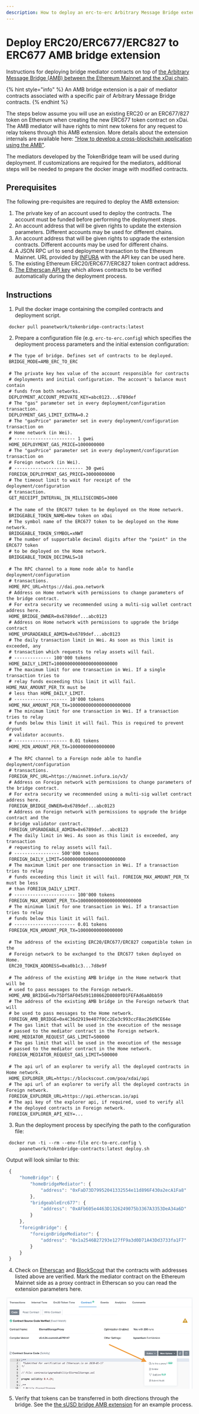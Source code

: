 ```yaml
---
description: How to deploy an erc-to-erc Arbitrary Message Bridge extension
---
```


# Deploy ERC20/ERC677/ERC827 to ERC677 AMB bridge extension

Instructions for deploying bridge mediator contracts on top of [the Arbitrary Message Bridge \(AMB\) between the Ethereum Mainnet and the xDai chain](https://docs.tokenbridge.net/eth-xdai-amb-bridge/about-the-eth-xdai-amb).

{% hint style="info" %}
An AMB bridge extension is a pair of mediator contracts associated with a specific pair of Arbitrary Message Bridge contracts.
{% endhint %}

The steps below assume you will use an existing ERC20 or an ERC677/827 token on Ethereum when creating the new ERC677 token contract on xDai. The AMB mediator will have rights to mint new tokens for any request to relay tokens through this AMB extension. More details about the extension internals are available here: ["How to develop a cross-blockchain application using the AMB"](https://docs.tokenbridge.net/amb-bridge/how-to-develop-xchain-apps-by-amb).

The mediators developed by the TokenBridge team will be used during deployment. If customizations are required for the mediators, additional steps will be needed to prepare the docker image with modified contracts.

## Prerequisites

The following pre-requisites are required to deploy the AMB extension:

1. The private key of an account used to deploy the contracts. The account must be funded before performing the deployment steps.
2. An account address that will be given rights to update the extension parameters. Different accounts may be used for different chains.
3. An account address that will be given rights to upgrade the extension contracts. Different accounts may be used for different chains.
4. A JSON RPC url to send deployment transaction to the Ethereum Mainnet. URL provided by [INFURA](https://infura.io/) with the API key can be used here.
5. The existing Ethereum ERC20/ERC677/ERC827 token contract address.
6. [The Etherscan API key](https://etherscan.io/apis) which allows contracts to be verified automatically during the deployment process.

## Instructions

1. Pull the docker image containing the compiled contracts and deployment script.

```text
 docker pull poanetwork/tokenbridge-contracts:latest
```

2. Prepare a configuration file \(e.g. `erc-to-erc.config`\) which specifies the deployment process parameters and the initial extension configuration:

```text
 # The type of bridge. Defines set of contracts to be deployed.
 BRIDGE_MODE=AMB_ERC_TO_ERC

 # The private key hex value of the account responsible for contracts
 # deployments and initial configuration. The account's balance must contain
 # funds from both networks.
 DEPLOYMENT_ACCOUNT_PRIVATE_KEY=abc0123...6789def
 # The "gas" parameter set in every deployment/configuration transaction.
 DEPLOYMENT_GAS_LIMIT_EXTRA=0.2
 # The "gasPrice" parameter set in every deployment/configuration transaction on
 # Home network (in Wei).
 # ----------------------- 1 gwei
 HOME_DEPLOYMENT_GAS_PRICE=1000000000
 # The "gasPrice" parameter set in every deployment/configuration transaction on
 # Foreign network (in Wei).
 # -------------------------- 30 gwei
 FOREIGN_DEPLOYMENT_GAS_PRICE=30000000000
 # The timeout limit to wait for receipt of the deployment/configuration
 # transaction.
 GET_RECEIPT_INTERVAL_IN_MILLISECONDS=3000

 # The name of the ERC677 token to be deployed on the Home network.
 BRIDGEABLE_TOKEN_NAME=New token on xDai
 # The symbol name of the ERC677 token to be deployed on the Home network.
 BRIDGEABLE_TOKEN_SYMBOL=xNWT
 # The number of supportable decimal digits after the "point" in the ERC677 token
 # to be deployed on the Home network.
 BRIDGEABLE_TOKEN_DECIMALS=18

 # The RPC channel to a Home node able to handle deployment/configuration
 # transactions.
 HOME_RPC_URL=https://dai.poa.network
 # Address on Home network with permissions to change parameters of the bridge contract.
 # For extra security we recommended using a multi-sig wallet contract address here.
 HOME_BRIDGE_OWNER=0x6789def...abc0123
 # Address on Home network with permissions to upgrade the bridge contract
 HOME_UPGRADEABLE_ADMIN=0x6789def...abc0123
 # The daily transaction limit in Wei. As soon as this limit is exceeded, any
 # transaction which requests to relay assets will fail.
 # -------------- 100'000 tokens
 HOME_DAILY_LIMIT=100000000000000000000000
 # The maximum limit for one transaction in Wei. If a single transaction tries to
 # relay funds exceeding this limit it will fail. HOME_MAX_AMOUNT_PER_TX must be
 # less than HOME_DAILY_LIMIT.
 # -------------------- 10'000 tokens
 HOME_MAX_AMOUNT_PER_TX=10000000000000000000000
 # The minimum limit for one transaction in Wei. If a transaction tries to relay
 # funds below this limit it will fail. This is required to prevent dryout
 # validator accounts.
 # -------------------- 0.01 tokens
 HOME_MIN_AMOUNT_PER_TX=10000000000000000

 # The RPC channel to a Foreign node able to handle deployment/configuration
 # transactions.
 FOREIGN_RPC_URL=https://mainnet.infura.io/v3/
 # Address on Foreign network with permissions to change parameters of the bridge contract.
 # For extra security we recommended using a multi-sig wallet contract address here.
 FOREIGN_BRIDGE_OWNER=0x6789def...abc0123
 # Address on Foreign network with permissions to upgrade the bridge contract and the
 # bridge validator contract.
 FOREIGN_UPGRADEABLE_ADMIN=0x6789def...abc0123
 # The daily limit in Wei. As soon as this limit is exceeded, any transaction
 # requesting to relay assets will fail.
 # ----------------- 500'000 tokens
 FOREIGN_DAILY_LIMIT=500000000000000000000000
 # The maximum limit per one transaction in Wei. If a transaction tries to relay
 # funds exceeding this limit it will fail. FOREIGN_MAX_AMOUNT_PER_TX must be less
 # than FOREIGN_DAILY_LIMIT.
 # ----------------------- 100'000 tokens
 FOREIGN_MAX_AMOUNT_PER_TX=100000000000000000000000
 # The minimum limit for one transaction in Wei. If a transaction tries to relay
 # funds below this limit it will fail.
 # ----------------------- 0.01 tokens
 FOREIGN_MIN_AMOUNT_PER_TX=10000000000000000

 # The address of the existing ERC20/ERC677/ERC827 compatible token in the 
 # Foreign network to be exchanged to the ERC677 token deployed on Home.
 ERC20_TOKEN_ADDRESS=0xa0b1c3...7d8e9f

 # The address of the existing AMB bridge in the Home network that will be
 # used to pass messages to the Foreign network.
 HOME_AMB_BRIDGE=0x75Df5AF045d91108662D8080fD1FEFAd6aA0bb59
 # The address of the existing AMB bridge in the Foreign network that will
 # be used to pass messages to the Home network.
 FOREIGN_AMB_BRIDGE=0x4C36d2919e407f0Cc2Ee3c993ccF8ac26d9CE64e
 # The gas limit that will be used in the execution of the message
 # passed to the mediator contract in the Foreign network.
 HOME_MEDIATOR_REQUEST_GAS_LIMIT=500000
 # The gas limit that will be used in the execution of the message
 # passed to the mediator contract in the Home network.
 FOREIGN_MEDIATOR_REQUEST_GAS_LIMIT=500000

 # The api url of an explorer to verify all the deployed contracts in Home network.
 HOME_EXPLORER_URL=https://blockscout.com/poa/xdai/api
 # The api url of an explorer to verify all the deployed contracts in Foreign network.
 FOREIGN_EXPLORER_URL=https://api.etherscan.io/api
 # The api key of the explorer api, if required, used to verify all
 # the deployed contracts in Foreign network.
 FOREIGN_EXPLORER_API_KEY=...
```

3. Run the deployment process by specifying the path to the configuration file:

```text
 docker run -ti --rm --env-file erc-to-erc.config \
     poanetwork/tokenbridge-contracts:latest deploy.sh
```

Output will look similar to this:

```javascript
 {
     "homeBridge": {
         "homeBridgeMediator": {
             "address": "0xFaD73D79952041332554e11d896F430a2ecA1Fa8"
         },
         "bridgeableErc677": {
             "address": "0xAFb605e4463D1326249075b3367A3353DeA34a6D"
         }
     },
     "foreignBridge": {
         "foreignBridgeMediator": {
             "address": "0x1a2546B27293e127fF9a3d0D71A43Dd3733fa1F7"
         }
     }
 }
```

4. Check on [Etherscan](https://etherscan.io/) and [BlockScout](https://blockscout.com/poa/xdai/) that the contracts with addresses listed above are verified. Mark the mediator contract on the Ethereum Mainnet side as a proxy contract in Etherscan so you can read the extension parameters here.

![](../.gitbook/assets/image%20%2836%29.png)

5. Verify that tokens can be transferred in both directions through the bridge. See the [the sUSD bridge AMB extension](https://docs.tokenbridge.net/eth-xdai-amb-bridge/susd-bridge-extension/transfer-susd-through-the-bridge-extension) for an example process.

